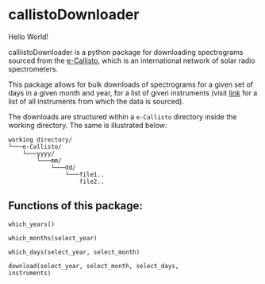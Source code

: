 # callistoDownloader
Hello World! 

calliistoDownloader is a python package for downloading spectrograms sourced from the [e-Callisto](http://www.e-callisto.org), which is an international network of solar radio spectrometers.

This package allows for bulk downloads of spectrograms for a given set of days in a given month and year, for a list of given instruments (visit [link](http://soleil.i4ds.ch/solarradio/data/readme.txt) for a list of all instruments from which the data is sourced).

The downloads are structured within a <code>e-Callisto</code> directory inside the working directory. The same is illustrated below:


```
working directory/
└───e-Callisto/
    └───yyyy/
        └───mm/
            └───dd/
                └───file1..
                    file2..
```

## Functions of this package:
<code>which_years()</code>

<code>which_months(select_year)</code>

<code>which_days(select_year, select_month)</code>

<code>download(select_year, select_month, select_days, instruments)</code>

